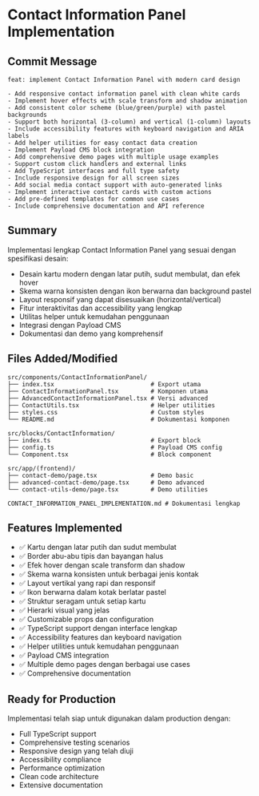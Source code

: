 # Contact Information Panel Implementation

## Commit Message
```
feat: implement Contact Information Panel with modern card design

- Add responsive contact information panel with clean white cards
- Implement hover effects with scale transform and shadow animation
- Add consistent color scheme (blue/green/purple) with pastel backgrounds
- Support both horizontal (3-column) and vertical (1-column) layouts
- Include accessibility features with keyboard navigation and ARIA labels
- Add helper utilities for easy contact data creation
- Implement Payload CMS block integration
- Add comprehensive demo pages with multiple usage examples
- Support custom click handlers and external links
- Add TypeScript interfaces and full type safety
- Include responsive design for all screen sizes
- Add social media contact support with auto-generated links
- Implement interactive contact cards with custom actions
- Add pre-defined templates for common use cases
- Include comprehensive documentation and API reference
```

## Summary
Implementasi lengkap Contact Information Panel yang sesuai dengan spesifikasi desain:
- Desain kartu modern dengan latar putih, sudut membulat, dan efek hover
- Skema warna konsisten dengan ikon berwarna dan background pastel
- Layout responsif yang dapat disesuaikan (horizontal/vertical)
- Fitur interaktivitas dan accessibility yang lengkap
- Utilitas helper untuk kemudahan penggunaan
- Integrasi dengan Payload CMS
- Dokumentasi dan demo yang komprehensif

## Files Added/Modified
```
src/components/ContactInformationPanel/
├── index.tsx                           # Export utama
├── ContactInformationPanel.tsx         # Komponen utama
├── AdvancedContactInformationPanel.tsx # Versi advanced
├── ContactUtils.tsx                    # Helper utilities
├── styles.css                          # Custom styles
└── README.md                           # Dokumentasi komponen

src/blocks/ContactInformation/
├── index.ts                            # Export block
├── config.ts                           # Payload CMS config
└── Component.tsx                       # Block component

src/app/(frontend)/
├── contact-demo/page.tsx               # Demo basic
├── advanced-contact-demo/page.tsx      # Demo advanced
└── contact-utils-demo/page.tsx         # Demo utilities

CONTACT_INFORMATION_PANEL_IMPLEMENTATION.md # Dokumentasi lengkap
```

## Features Implemented
- ✅ Kartu dengan latar putih dan sudut membulat
- ✅ Border abu-abu tipis dan bayangan halus
- ✅ Efek hover dengan scale transform dan shadow
- ✅ Skema warna konsisten untuk berbagai jenis kontak
- ✅ Layout vertikal yang rapi dan responsif
- ✅ Ikon berwarna dalam kotak berlatar pastel
- ✅ Struktur seragam untuk setiap kartu
- ✅ Hierarki visual yang jelas
- ✅ Customizable props dan configuration
- ✅ TypeScript support dengan interface lengkap
- ✅ Accessibility features dan keyboard navigation
- ✅ Helper utilities untuk kemudahan penggunaan
- ✅ Payload CMS integration
- ✅ Multiple demo pages dengan berbagai use cases
- ✅ Comprehensive documentation

## Ready for Production
Implementasi telah siap untuk digunakan dalam production dengan:
- Full TypeScript support
- Comprehensive testing scenarios
- Responsive design yang telah diuji
- Accessibility compliance
- Performance optimization
- Clean code architecture
- Extensive documentation
